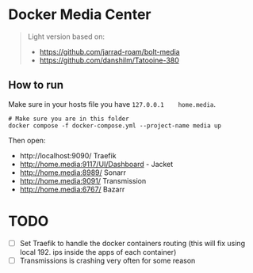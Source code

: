 # Docker Media Center

> Light version based on:
> - https://github.com/jarrad-roam/bolt-media
> - https://github.com/danshilm/Tatooine-380

## How to run

Make sure in your hosts file you have `127.0.0.1	home.media`.

```shell
# Make sure you are in this folder
docker compose -f docker-compose.yml --project-name media up
```

Then open:

- http://localhost:9090/ Traefik
- http://home.media:9117/UI/Dashboard - Jacket
- http://home.media:8989/ Sonarr
- http://home.media:9091/ Transmission
- http://home.media:6767/ Bazarr

# TODO

- [ ] Set Traefik to handle the docker containers routing (this will fix using local 192. ips inside the apps of each container)
- [ ] Transmissions is crashing very often for some reason
